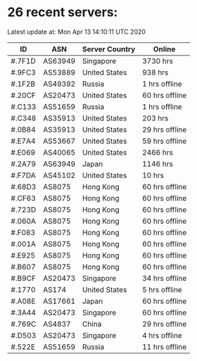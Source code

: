 # 26 recent servers:

Latest update at: Mon Apr 13 14:10:11 UTC 2020

| ID | ASN | Server Country | Online |
| -- | --- | -------------- | ------ |
| #.7F1D | AS63949 | Singapore | 3730 hrs |
| #.9FC3 | AS53889 | United States | 938 hrs |
| #.1F2B | AS49392 | Russia | 1 hrs offline |
| #.20CF | AS20473 | United States | 60 hrs offline |
| #.C133 | AS51659 | Russia | 1 hrs offline |
| #.C348 | AS35913 | United States | 203 hrs |
| #.0B84 | AS35913 | United States | 29 hrs offline |
| #.E7A4 | AS53667 | United States | 59 hrs offline |
| #.E069 | AS40065 | United States | 2466 hrs |
| #.2A79 | AS63949 | Japan | 1146 hrs |
| #.F7DA | AS45102 | United States | 10 hrs |
| #.68D3 | AS8075 | Hong Kong | 60 hrs offline |
| #.CF63 | AS8075 | Hong Kong | 60 hrs offline |
| #.723D | AS8075 | Hong Kong | 60 hrs offline |
| #.060A | AS8075 | Hong Kong | 60 hrs offline |
| #.F083 | AS8075 | Hong Kong | 60 hrs offline |
| #.001A | AS8075 | Hong Kong | 60 hrs offline |
| #.E925 | AS8075 | Hong Kong | 60 hrs offline |
| #.B607 | AS8075 | Hong Kong | 60 hrs offline |
| #.B9CF | AS20473 | Singapore | 34 hrs offline |
| #.1770 | AS174 | United States | 5 hrs offline |
| #.A08E | AS17661 | Japan | 60 hrs offline |
| #.3A44 | AS20473 | Singapore | 60 hrs offline |
| #.769C | AS4837 | China | 29 hrs offline |
| #.D503 | AS20473 | Singapore | 4 hrs offline |
| #.522E | AS51659 | Russia | 11 hrs offline |

